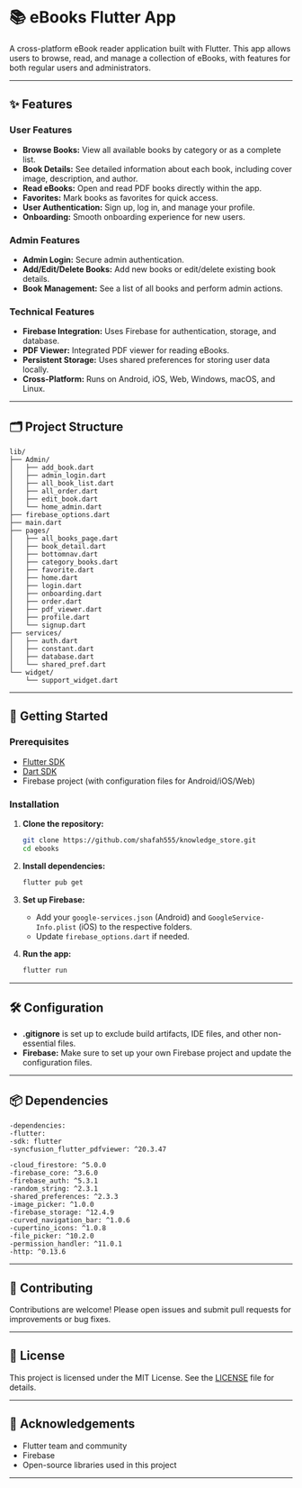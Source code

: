 

# 📚 eBooks Flutter App

A cross-platform eBook reader application built with Flutter. This app allows users to browse, read, and manage a collection of eBooks, with features for both regular users and administrators.

---

## ✨ Features

### User Features
- **Browse Books:** View all available books by category or as a complete list.
- **Book Details:** See detailed information about each book, including cover image, description, and author.
- **Read eBooks:** Open and read PDF books directly within the app.
- **Favorites:** Mark books as favorites for quick access.
- **User Authentication:** Sign up, log in, and manage your profile.
- **Onboarding:** Smooth onboarding experience for new users.

### Admin Features
- **Admin Login:** Secure admin authentication.
- **Add/Edit/Delete Books:** Add new books or edit/delete existing book details.
- **Book Management:** See a list of all books and perform admin actions.

### Technical Features
- **Firebase Integration:** Uses Firebase for authentication, storage, and database.
- **PDF Viewer:** Integrated PDF viewer for reading eBooks.
- **Persistent Storage:** Uses shared preferences for storing user data locally.
- **Cross-Platform:** Runs on Android, iOS, Web, Windows, macOS, and Linux.

---

## 🗂️ Project Structure

```
lib/
├── Admin/
│   ├── add_book.dart
│   ├── admin_login.dart
│   ├── all_book_list.dart
│   ├── all_order.dart
│   ├── edit_book.dart
│   └── home_admin.dart
├── firebase_options.dart
├── main.dart
├── pages/
│   ├── all_books_page.dart
│   ├── book_detail.dart
│   ├── bottomnav.dart
│   ├── category_books.dart
│   ├── favorite.dart
│   ├── home.dart
│   ├── login.dart
│   ├── onboarding.dart
│   ├── order.dart
│   ├── pdf_viewer.dart
│   ├── profile.dart
│   └── signup.dart
├── services/
│   ├── auth.dart
│   ├── constant.dart
│   ├── database.dart
│   └── shared_pref.dart
└── widget/
    └── support_widget.dart
```

---

## 🚀 Getting Started

### Prerequisites

- [Flutter SDK](https://flutter.dev/docs/get-started/install)
- [Dart SDK](https://dart.dev/get-dart)
- Firebase project (with configuration files for Android/iOS/Web)

### Installation

1. **Clone the repository:**
   ```sh
   git clone https://github.com/shafah555/knowledge_store.git
   cd ebooks
   ```

2. **Install dependencies:**
   ```sh
   flutter pub get
   ```

3. **Set up Firebase:**
   - Add your `google-services.json` (Android) and `GoogleService-Info.plist` (iOS) to the respective folders.
   - Update `firebase_options.dart` if needed.

4. **Run the app:**
   ```sh
   flutter run
   ```

---

## 🛠️ Configuration

- **.gitignore** is set up to exclude build artifacts, IDE files, and other non-essential files.
- **Firebase:** Make sure to set up your own Firebase project and update the configuration files.

---

## 📦 Dependencies
```
-dependencies:
-flutter:
-sdk: flutter
-syncfusion_flutter_pdfviewer: ^20.3.47

-cloud_firestore: ^5.0.0
-firebase_core: ^3.6.0
-firebase_auth: ^5.3.1
-random_string: ^2.3.1
-shared_preferences: ^2.3.3
-image_picker: ^1.0.0
-firebase_storage: ^12.4.9
-curved_navigation_bar: ^1.0.6
-cupertino_icons: ^1.0.8
-file_picker: ^10.2.0
-permission_handler: ^11.0.1
-http: ^0.13.6
```

---

## 🤝 Contributing

Contributions are welcome! Please open issues and submit pull requests for improvements or bug fixes.

---

## 📄 License

This project is licensed under the MIT License. See the [LICENSE](LICENSE) file for details.

---

## 🙏 Acknowledgements

- Flutter team and community
- Firebase
- Open-source libraries used in this project

---


